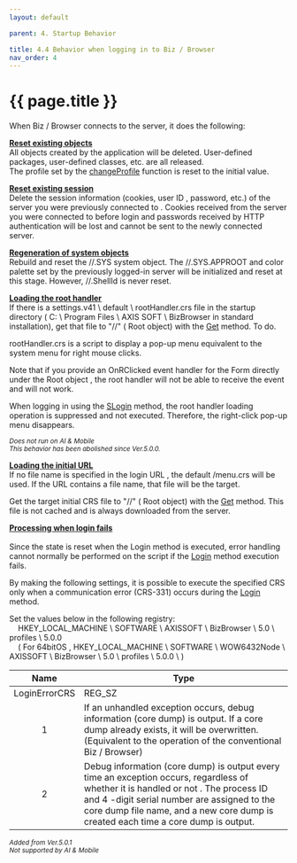 ```yaml
---
layout: default

parent: 4. Startup Behavior

title: 4.4 Behavior when logging in to Biz / Browser
nav_order: 4
---
```



# {{ page.title }}

When Biz / Browser connects to the server, it does the following: <br>

**<u>Reset existing objects</u>** <br> 
All objects created by the application will be deleted. User-defined packages, user-defined classes, etc. are all released. <br>
The profile set by the [changeProfile]() function is reset to the initial value.


**<u>Reset existing session</u>** <br> 
Delete the session information (cookies, user ID , password, etc.) of the server you were previously connected to . Cookies received from the server you were connected to before login and passwords received by HTTP authentication will be lost and cannot be sent to the newly connected server.


**<u>Regeneration of system objects</u>** <br> 
Rebuild and reset the //.SYS system object. The //.SYS.APPROOT and color palette set by the previously logged-in server will be initialized and reset at this stage. However, //.ShellId is never reset.

 
**<u>Loading the root handler</u>** <br> 
If there is a settings.v41 \ default \ rootHandler.crs file in the startup directory ( C: \ Program Files \ AXIS SOFT \ BizBrowser in standard installation), get that file to "//" ( Root object) with the [Get]() method. To do.

rootHandler.crs is a script to display a pop-up menu equivalent to the system menu for right mouse clicks.

Note that if you provide an OnRClicked event handler for the Form directly under the Root object , the root handler will not be able to receive the event and will not work. 

When logging in using the [SLogin]() method, the root handler loading operation is suppressed and not executed. Therefore, the right-click pop-up menu disappears.

*<small>Does not run on AI & Mobile <br> This behavior has been abolished since Ver.5.0.0.</small>*


**<u>Loading the initial URL</u>** <br> 
If no file name is specified in the login URL , the default /menu.crs will be used. If the URL contains a file name, that file will be the target.

Get the target initial CRS file to "//" ( Root object) with the [Get]() method. This file is not cached and is always downloaded from the server.

**<u>Processing when login fails</u>** <br>  
 Since the state is reset when the Login method is executed, error handling cannot normally be performed on the script if the [Login]() method execution fails.

By making the following settings, it is possible to execute the specified CRS only when a communication error (CRS-331) occurs during the [Login]() method.

Set the values ​​below in the following registry: <br>
&nbsp; &nbsp; HKEY_LOCAL_MACHINE \ SOFTWARE \ AXISSOFT \ BizBrowser \ 5.0 \ profiles \ 5.0.0 \
&nbsp; &nbsp; ( For 64bitOS , HKEY_LOCAL_MACHINE \ SOFTWARE \ WOW6432Node \ AXISSOFT \ BizBrowser \ 5.0 \ profiles \ 5.0.0 \ )


|      Name     	| Type                                                                                                                                                                                                                                                                      	|
|:-------------:	|---------------------------------------------------------------------------------------------------------------------------------------------------------------------------------------------------------------------------------------------------------------------------	|
| LoginErrorCRS 	| REG_SZ                                                                                                                                                                                                                                                                    	|
|       1       	| If an unhandled exception occurs, debug information (core dump) is output. If a core dump already exists, it will be overwritten. (Equivalent to the operation of the conventional Biz / Browser)                                                                     	|
|       2       	| Debug information (core dump) is output every time an exception occurs, regardless of whether it is handled or not . The process ID and 4 -digit serial number are assigned to the core dump file name, and a new core dump is created each time a core dump is output. 	|

*<small>Added from Ver.5.0.1 <br> Not supported by AI & Mobile</small>*  